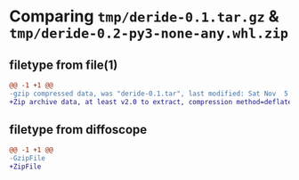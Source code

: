 # Comparing `tmp/deride-0.1.tar.gz` & `tmp/deride-0.2-py3-none-any.whl.zip`

## filetype from file(1)

```diff
@@ -1 +1 @@
-gzip compressed data, was "deride-0.1.tar", last modified: Sat Nov  5 06:48:58 2022, max compression
+Zip archive data, at least v2.0 to extract, compression method=deflate
```

## filetype from diffoscope

```diff
@@ -1 +1 @@
-GzipFile
+ZipFile
```

